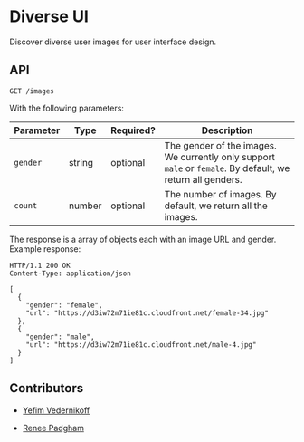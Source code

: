 # Diverse UI

Discover diverse user images for user interface design.

## API

````
GET /images
````

With the following parameters:

| Parameter | Type   | Required? | Description |
|-----------|--------|-----------|-------------|
| `gender`  | string | optional  | The gender of the images. We currently only support `male` or `female`. By default, we return all genders. |
| `count`   | number | optional  | The number of images. By default, we return all the images. |

The response is a array of objects each with an image URL and gender. Example response:

````
HTTP/1.1 200 OK
Content-Type: application/json

[
  {
    "gender": "female",
    "url": "https://d3iw72m71ie81c.cloudfront.net/female-34.jpg"
  },
  {
    "gender": "male",
    "url": "https://d3iw72m71ie81c.cloudfront.net/male-4.jpg"
  }
]
````

## Contributors

* [Yefim Vedernikoff](https://twitter.com/yefim)

* [Renee Padgham](https://medium.com/@reneepadgham)
